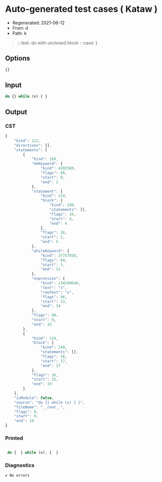 # Auto-generated test cases ( Kataw )
- Regenerated: 2021-06-12
- From: d
- Path: k
> :: test: do with unclosed block
> :: case: }
## Options

`````js
{}
`````
## Input

`````js
do {} while (x) { }
`````
## Output

### CST

```javascript
{
    "kind": 122,
    "directives": [],
    "statements": [
        {
            "kind": 169,
            "doKeyword": {
                "kind": 4202580,
                "flags": 80,
                "start": 0,
                "end": 2
            },
            "statement": {
                "kind": 124,
                "block": {
                    "kind": 249,
                    "statements": [],
                    "flags": 16,
                    "start": 4,
                    "end": 4
                },
                "flags": 16,
                "start": 2,
                "end": 5
            },
            "whileKeyword": {
                "kind": 37757028,
                "flags": 64,
                "start": 5,
                "end": 11
            },
            "expression": {
                "kind": 134299649,
                "text": "x",
                "rawText": "x",
                "flags": 96,
                "start": 13,
                "end": 14
            },
            "flags": 80,
            "start": 0,
            "end": 15
        },
        {
            "kind": 124,
            "block": {
                "kind": 249,
                "statements": [],
                "flags": 16,
                "start": 17,
                "end": 17
            },
            "flags": 16,
            "start": 15,
            "end": 19
        }
    ],
    "isModule": false,
    "source": "do {} while (x) { }",
    "fileName": "__root__",
    "flags": 0,
    "start": 0,
    "end": 19
}
```

### Printed

```javascript

 do {  } while (x), {  } 
```

### Diagnostics

```javascript
✔ No errors
```

